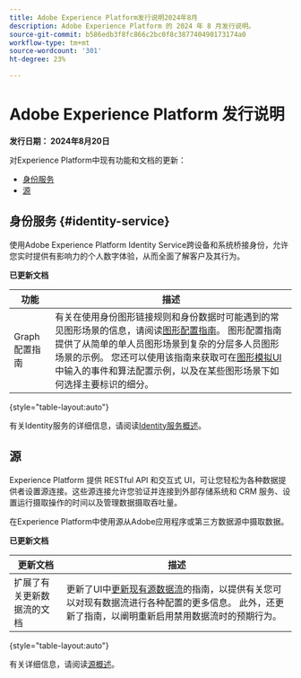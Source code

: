 ```yaml
---
title: Adobe Experience Platform发行说明2024年8月
description: Adobe Experience Platform 的 2024 年 8 月发行说明。
source-git-commit: b586edb3f8fc866c2bc0f8c387740490173174a0
workflow-type: tm+mt
source-wordcount: '301'
ht-degree: 23%

---
```


# Adobe Experience Platform 发行说明

**发行日期： 2024年8月20日**

对Experience Platform中现有功能和文档的更新：

- [身份服务](#identity-service)
- [源](#sources)

## 身份服务 {#identity-service}

使用Adobe Experience Platform Identity Service跨设备和系统桥接身份，允许您实时提供有影响力的个人数字体验，从而全面了解客户及其行为。

**已更新文档**

| 功能 | 描述 |
| --- | --- |
| Graph配置指南 | 有关在使用身份图形链接规则和身份数据时可能遇到的常见图形场景的信息，请阅读[图形配置指南](../../identity-service/identity-graph-linking-rules/example-configurations.md)。 图形配置指南提供了从简单的单人员图形场景到复杂的分层多人员图形场景的示例。 您还可以使用该指南来获取可在[图形模拟UI](../../identity-service/identity-graph-linking-rules/graph-simulation.md)中输入的事件和算法配置示例，以及在某些图形场景下如何选择主要标识的细分。 |

{style="table-layout:auto"}

有关Identity服务的详细信息，请阅读[Identity服务概述](../../identity-service/home.md)。

## 源

Experience Platform 提供 RESTful API 和交互式 UI，可让您轻松为各种数据提供者设置源连接。这些源连接允许您验证并连接到外部存储系统和 CRM 服务、设置运行摄取操作的时间以及管理数据摄取吞吐量。

在Experience Platform中使用源从Adobe应用程序或第三方数据源中摄取数据。

**已更新文档**

| 更新文档 | 描述 |
| --- | --- |
| 扩展了有关更新数据流的文档 | 更新了UI中[更新现有源数据流](../../sources/tutorials/ui/update-dataflows.md)的指南，以提供有关您可以对现有数据流进行各种配置的更多信息。 此外，还更新了指南，以阐明重新启用禁用数据流时的预期行为。 |

{style="table-layout:auto"}

有关详细信息，请阅读[源概述](../../sources/home.md)。